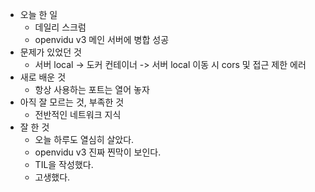 - 오늘 한 일
    - 데일리 스크럼
    - openvidu v3 메인 서버에 병합 성공
- 문제가 있었던 것
    - 서버 local -> 도커 컨테이너 -> 서버 local 이동 시 cors 및 접근 제한 에러
- 새로 배운 것
    - 항상 사용하는 포트는 열어 놓자
- 아직 잘 모르는 것, 부족한 것
    - 전반적인 네트워크 지식
- 잘 한 것
    - 오늘 하루도 열심히 살았다.
    - openvidu v3 진짜 찐막이 보인다.
    - TIL을 작성했다.
    - 고생했다.
